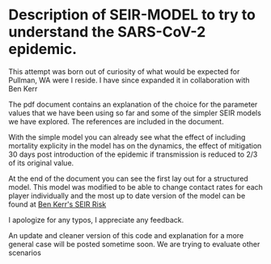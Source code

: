 # Description of SEIR-MODEL to try to understand the SARS-CoV-2 epidemic.

This attempt was born out of curiosity of what would be expected for Pullman, WA were I reside. I have since expanded it in collaboration with Ben Kerr

The pdf document contains an explanation of the choice for the parameter values that we have been using so far and some of the simpler SEIR models we have explored. The references are included in the document.

With the simple model you can already see what the effect of including mortality explicity in the model has on the dynamics, the effect of mitigation 30 days post introduction of the epidemic if transmission is reduced to 2/3 of its original value.

At the end of the document you can see the first lay out for a structured model. This model was modified to be able to change contact rates for each player individually and the most up to date version of the model can be found at [Ben Kerr's SEIR Risk](https://github.com/evokerr/SEIR_Risk_Model/)

I apologize for any typos, I appreciate any feedback.

An update and cleaner version of this code and explanation for a more general case will be posted sometime soon. We are trying to evaluate other scenarios
